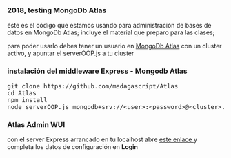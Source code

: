 <h3> 2018, testing MongoDb Atlas</h3>

<p>
  éste es el código que estamos usando para administración de bases de datos en MongoDb Atlas; incluye el material que preparo para las clases;
</p>

<p>
  para poder usarlo debes tener un usuario en <a href="https://www.mongodb.com/" target="_blank">MongoDb Atlas</a> con un cluster activo, y apuntar el serverOOP.js a tu cluster
</p>

<h3> instalación del middleware Express - Mongodb Atlas</h3>
<pre>
git clone https://github.com/madagascript/Atlas
cd Atlas
npm install 
node serverOOP.js mongodb+srv://&lt;user&gt;:&lt;password&gt;@&lt;cluster&gt;.mongodb.net &lt;port&gt;
</pre>

<h3>Atlas Admin WUI</h3>
<p> 
 con el server Express arrancado en tu localhost abre 
 <a href="https://cursos-7a612.firebaseapp.com/" target="_blank"> este enlace </a>
 y completa los datos de configuración en <b>Login</b><br> 
</p>